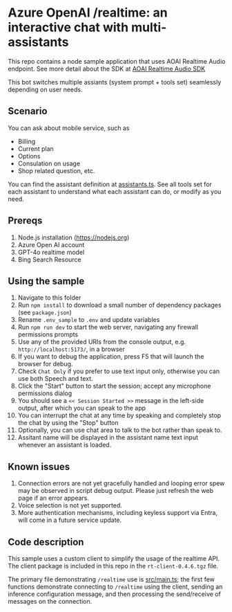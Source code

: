 # Azure OpenAI /realtime: an interactive chat with multi-assistants

This repo contains a node sample application that uses AOAI Realtime Audio endpoint. See more detail about the SDK at [AOAI Realtime Audio SDK](https://github.com/Azure-Samples/aoai-realtime-audio-sdk)

This bot switches multiple assiants (system prompt + tools set) seamlessly depending on user needs.

## Scenario

You can ask about mobile service, such as 

- Billing
- Current plan
- Options
- Consulation on usage
- Shop related question, etc.

You can find the assistant definition at [assistants.ts](./src//assistants.ts).
See all tools set for each assistant to understand what each assistant can do, or modify as you need.

## Prereqs

1. Node.js installation (https://nodejs.org)
1. Azure Open AI account
1. GPT-4o realtime model
1. Bing Search Resource

## Using the sample

1. Navigate to this folder
1. Run `npm install` to download a small number of dependency packages (see `package.json`)
1. Rename `.env_sample` to `.env` and update variables
1. Run `npm run dev` to start the web server, navigating any firewall permissions prompts
1. Use any of the provided URIs from the console output, e.g. `http://localhost:5173/`, in a browser
1. If you want to debug the application, press F5 that will launch the browser for debug.
1. Check `Chat Only` if you prefer to use text input only, otherwise you can use both Speech and text.
1. Click the "Start" button to start the session; accept any microphone permissions dialog
1. You should see a `<< Session Started >>` message in the left-side output, after which you can speak to the app
1. You can interrupt the chat at any time by speaking and completely stop the chat by using the "Stop" button
1. Optionally, you can use chat area to talk to the bot rather than speak to.
1. Assitant name will be displayed in the assistant name text input whenever an assistant is loaded.

## Known issues

1. Connection errors are not yet gracefully handled and looping error spew may be observed in script debug output. Please just refresh the web page if an error appears.
1. Voice selection is not yet supported.
1. More authentication mechanisms, including keyless support via Entra, will come in a future service update.

## Code description

This sample uses a custom client to simplify the usage of the realtime API. The client package is included  in this repo in the `rt-client-0.4.6.tgz` file.

The primary file demonstrating `/realtime` use is [src/main.ts](./src/main.ts); the first few functions demonstrate connecting to `/realtime` using the client, sending an inference configuration message, and then processing the send/receive of messages on the connection.
